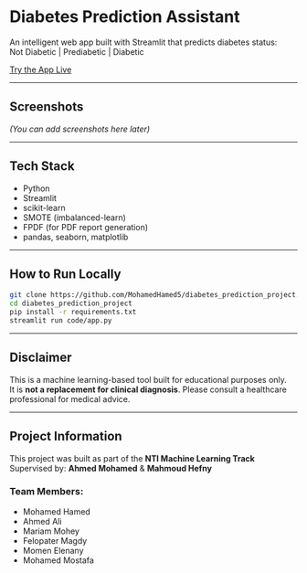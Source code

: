 # Diabetes Prediction Assistant

An intelligent web app built with Streamlit that predicts diabetes status:  
Not Diabetic | Prediabetic | Diabetic

[Try the App Live](https://diabetespredictionproject-kk8nwcgdr5dr4sxr4n2bmt.streamlit.app)

---

## Screenshots

*(You can add screenshots here later)*

---

## Tech Stack

- Python
- Streamlit
- scikit-learn
- SMOTE (imbalanced-learn)
- FPDF (for PDF report generation)
- pandas, seaborn, matplotlib

---

## How to Run Locally

```bash
git clone https://github.com/MohamedHamed5/diabetes_prediction_project.git
cd diabetes_prediction_project
pip install -r requirements.txt
streamlit run code/app.py
```
---

## Disclaimer

This is a machine learning-based tool built for educational purposes only.  
It is **not a replacement for clinical diagnosis**. Please consult a healthcare professional for medical advice.

---

## Project Information

This project was built as part of the **NTI Machine Learning Track**  
Supervised by: **Ahmed Mohamed** & **Mahmoud Hefny**

### Team Members:
- Mohamed Hamed  
- Ahmed Ali  
- Mariam Mohey  
- Felopater Magdy  
- Momen Elenany  
- Mohamed Mostafa


